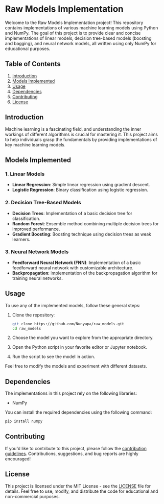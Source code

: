 # Raw Models Implementation

Welcome to the Raw Models Implementation project! This repository contains implementations of various machine learning models using Python and NumPy. The goal of this project is to provide clear and concise implementations of linear models, decision tree-based models (boosting and bagging), and neural network models, all written using only NumPy for educational purposes.

## Table of Contents

1. [Introduction](#introduction)
2. [Models Implemented](#models-implemented)
3. [Usage](#usage)
4. [Dependencies](#dependencies)
5. [Contributing](#contributing)
6. [License](#license)

## Introduction

Machine learning is a fascinating field, and understanding the inner workings of different algorithms is crucial for mastering it. This project aims to help individuals grasp the fundamentals by providing implementations of key machine learning models.

## Models Implemented

### 1. Linear Models
- **Linear Regression**: Simple linear regression using gradient descent.
- **Logistic Regression**: Binary classification using logistic regression.

### 2. Decision Tree-Based Models
- **Decision Trees**: Implementation of a basic decision tree for classification.
- **Random Forest**: Ensemble method combining multiple decision trees for improved performance.
- **Gradient Boosting**: Boosting technique using decision trees as weak learners.

### 3. Neural Network Models
- **Feedforward Neural Network (FNN)**: Implementation of a basic feedforward neural network with customizable architecture.
- **Backpropagation**: Implementation of the backpropagation algorithm for training neural networks.

## Usage

To use any of the implemented models, follow these general steps:

1. Clone the repository:
   ```bash
   git clone https://github.com/Nunyapa/raw_models.git
   cd raw_models
   ```

2. Choose the model you want to explore from the appropriate directory.

3. Open the Python script in your favorite editor or Jupyter notebook.

4. Run the script to see the model in action.

Feel free to modify the models and experiment with different datasets.

## Dependencies

The implementations in this project rely on the following libraries:
- NumPy

You can install the required dependencies using the following command:
```bash
pip install numpy
```

## Contributing

If you'd like to contribute to this project, please follow the [contribution guidelines](CONTRIBUTING.md). Contributions, suggestions, and bug reports are highly encouraged!

## License

This project is licensed under the MIT License - see the [LICENSE](LICENSE) file for details. Feel free to use, modify, and distribute the code for educational and non-commercial purposes.
